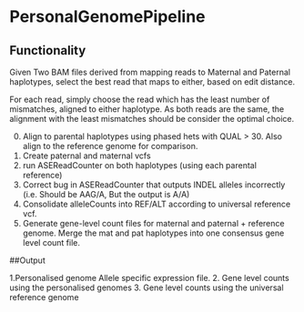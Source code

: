 # PersonalGenomePipeline

## Functionality

Given Two BAM files derived from mapping reads to Maternal and Paternal haplotypes, select the best read that maps to either, based on edit distance.

For each read, simply choose the read which has the least number of mismatches, aligned to either haplotype. As both reads are the same, the alignment with the least mismatches should be consider the optimal choice.

0. Align to parental haplotypes using phased hets with QUAL > 30. Also align to the reference genome for comparison.
1. Create paternal and maternal vcfs
2. run ASEReadCounter on both haplotypes (using each parental reference) 
3. Correct bug in ASEReadCounter that outputs INDEL alleles incorrectly (i.e. Should be AAG/A, But the output is A/A)
4. Consolidate alleleCounts into REF/ALT according to universal reference vcf. 
5. Generate gene-level count files for maternal and paternal + reference genome. Merge the mat and pat haplotypes into one consensus gene    level count file.

##Output

1.Personalised genome Allele specific expression file.
2. Gene level counts using the personalised genomes 
3. Gene level counts using the universal reference genome
